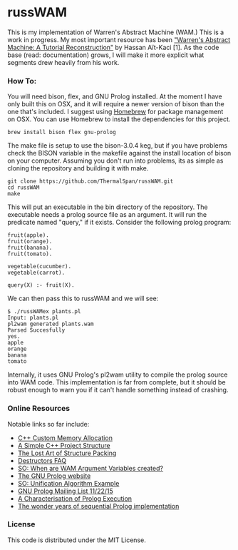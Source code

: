 # russWAM

This is my implementation of Warren's Abstract Machine (WAM.) This is a work in progress. My most important resource has been <a href="http://wambook.sourceforge.net">"Warren's Abstract Machine: A Tutorial Reconstruction"</a> by Hassan Aït-Kaci [1]. As the code base (read: documentation) grows, I will make it more explicit what segments drew heavily from his work.  

### How To:
You will need bison, flex, and GNU Prolog installed. At the moment I have only built this on OSX, and it will require a newer version of bison than the one that's included. I suggest using <a href="http://brew.sh">Homebrew</a> for package management on OSX. You can use Homebrew to install the dependencies for this project.
```
brew install bison flex gnu-prolog
```
The make file is setup to use the bison-3.0.4 keg, but if you have problems check the BISON variable in the makefile against the install location of bison on your computer. Assuming you don't run into problems, its as simple as cloning the repository and building it with make. 
```
git clone https://github.com/ThermalSpan/russWAM.git
cd russWAM
make
```
This will put an executable in the bin directory of the repository. The executable needs a prolog source file as an argument. It will run the predicate named "query," if it exists. Consider the following prolog program: 
```
fruit(apple).
fruit(orange).
fruit(banana).
fruit(tomato).

vegetable(cucumber).
vegetable(carrot).

query(X) :- fruit(X).
```
We can then pass this to russWAM and we will see:
```
$ ./russWAMex plants.pl
Input: plants.pl
pl2wam generated plants.wam
Parsed Succesfully
yes.
apple
orange
banana
tomato
```
Internally, it uses GNU Prolog's pl2wam utility to compile the prolog source into WAM code. This implementation is far from complete, but it should be robust enough to warn you if it can't handle something instead of crashing. 

### Online Resources

Notable links so far include:

<ul>
<li><a href="http://www.gamedev.net/page/resources/_/technical/general-programming/c-custom-memory-allocation-r3010"> C++ Custom Memory Allocation </a></li>
<li><a href="http://hiltmon.com/blog/2013/07/03/a-simple-c-plus-plus-project-structure/"> A Simple C++ Project Structure </a></li>
<li><a href="http://www.catb.org/esr/structure-packing/"> The Lost Art of Structure Packing </a></li>
<li><a href="https://isocpp.org/wiki/faq/dtors#overview-dtors"> Destructors FAQ </a></li>
<li><a href="http://stackoverflow.com/questions/18260876/in-a-warrens-abstract-machine-where-are-argument-variables-created"> SO: When are WAM Argument Variables created? </a></li>
<li><a href="http://www.gprolog.org/"> The GNU Prolog website </a></li>
<li><a href="http://stackoverflow.com/questions/19459516/unification-algorithm-example-in-wam-warrens-abstract-machine"> SO: Unification Algorithm Example </a></li>
<li><a href="http://lists.gnu.org/archive/html/users-prolog/2015-11/threads.html">GNU Prolog Mailing List 11/22/15</a></li>
<li><a href="ftp://ftp.cs.wisc.edu/sohi/theses/friedman.pdf"> A Characterisation of Prolog Execution </a></li>
<li><a href="http://www.sciencedirect.com/science/article/pii/0743106694900310"> The wonder years of sequential Prolog implementation </a></li>
</ul>

### License

This code is distributed under the MIT License. 
